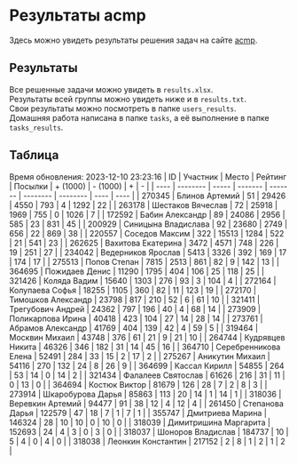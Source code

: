 # Результаты acmp
Здесь можно увидеть результаты решения задач на сайте [acmp](https://acmp.ru). 

## Результаты
Все решенные задачи можно увидеть в `results.xlsx`.  
Результаты всей группы можно увидеть ниже и в `results.txt`.  
Свои результаты можно посмотреть в папке `users_results`.  
Домашняя работа написана в папке `tasks`, а её выполнение в папке `tasks_results`.

## Таблица
Время обновления: 2023-12-10 23:23:16
| ID   | Участник | Место | Рейтинг | Посылки | + (1000) | - (1000) | +    | -    |
| ---- | -------- | ----- | ------- | ------- | -------- | -------- | ---- | ---- |
| 270345 | Блинов Артемий | 51 | 29426 | 4550 | 793 | 4 | 1292 | 22 |
| 263178 | Шестаков Вячеслав | 72 | 25918 | 1969 | 755 | 0 | 1026 | 7 |
| 172592 | Бабин Александр | 89 | 24086 | 2956 | 585 | 23 | 831 | 45 |
| 200929 | Синицына Владислава | 92 | 23680 | 2749 | 656 | 22 | 869 | 38 |
| 220557 | Соседов Максим | 322 | 15513 | 1284 | 522 | 21 | 541 | 23 |
| 262625 | Вахитова Екатерина | 3472 | 4571 | 748 | 226 | 19 | 251 | 27 |
| 234042 | Ведерников Ярослав | 5413 | 3326 | 392 | 169 | 17 | 174 | 17 |
| 275513 | Попов Степан | 7815 | 2513 | 861 | 82 | 9 | 142 | 13 |
| 364695 | Пожидаев Денис | 11290 | 1795 | 404 | 106 | 25 | 118 | 25 |
| 321426 | Коляда Вадим | 15640 | 1303 | 276 | 93 | 3 | 104 | 4 |
| 272164 | Колупаева Софья | 18255 | 1105 | 360 | 82 | 11 | 123 | 19 |
| 272170 | Тимошков Александр | 23798 | 817 | 210 | 52 | 6 | 61 | 10 |
| 321411 | Трегубович Андрей | 24362 | 797 | 196 | 40 | 4 | 68 | 14 |
| 273909 | Поликарпова Ирина | 40418 | 423 | 104 | 27 | 14 | 28 | 14 |
| 273761 | Абрамов Александр | 41769 | 404 | 139 | 42 | 4 | 59 | 5 |
| 319464 | Москвин Михаил | 43748 | 376 | 61 | 21 | 9 | 21 | 10 |
| 264744 | Кудрявцев Никита | 46326 | 346 | 182 | 31 | 14 | 45 | 16 |
| 364710 | Серебренникова Елена | 52491 | 284 | 33 | 15 | 2 | 17 | 2 |
| 275267 | Аникутин Михаил | 54116 | 270 | 132 | 24 | 8 | 26 | 9 |
| 364699 | Кассал Кирилл | 54855 | 264 | 53 | 14 | 0 | 14 | 2 |
| 321434 | Фалалеев Святослав | 61626 | 216 | 31 | 11 | 0 | 13 | 0 |
| 364694 | Костюк Виктор | 81679 | 126 | 28 | 7 | 2 | 8 | 3 |
| 273914 | Шкаробурова Дарья | 85863 | 113 | 20 | 14 | 1 | 14 | 1 |
| 318036 | Веревкин Артемий | 94477 | 91 | 38 | 12 | 4 | 12 | 4 |
| 261450 | Степанова Дарья | 122579 | 47 | 18 | 7 | 1 | 7 | 1 |
| 355747 | Дмитриева Марина | 146324 | 28 | 10 | 10 | 0 | 10 | 0 |
| 318039 | Димитришина Маргарита | 152693 | 24 | 4 | 3 | 0 | 3 | 0 |
| 318037 | Шоноров Владислав | 184737 | 10 | 5 | 4 | 0 | 4 | 0 |
| 318038 | Леонкин Константин | 217152 | 2 | 8 | 1 | 2 | 1 | 2 |
